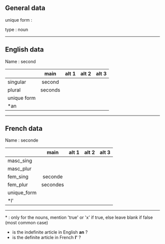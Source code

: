 ## General data

unique form :

type : noun

---

## English data

Name : second

|             |  main   | alt 1 | alt 2 | alt 3 |
| :---------- | :-----: | :---: | :---: | ----- |
| singular    | second  |       |       |       |
| plural      | seconds |       |       |       |
| unique form |         |       |       |       |
| \*an        |         |       |       |       |

---

## French data

Name : seconde

|             |   main   | alt 1 | alt 2 | alt 3 |
| :---------- | :------: | :---: | :---: | :---: |
| masc_sing   |          |       |       |       |
| masc_plur   |          |       |       |       |
| fem_sing    | seconde  |       |       |       |
| fem_plur    | secondes |       |       |       |
| unique_form |          |       |       |       |
| \*l'        |          |       |       |       |

---

\* : only for the nouns, mention 'true' or 'x' if true, else leave blank if false (most common case)

- is the indefinite article in English **an** ?
- is the definite article in French **l'** ?
